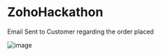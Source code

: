 # ZohoHackathon



Email Sent to Customer regarding the order placed

![image](https://user-images.githubusercontent.com/68404906/185789786-a334d182-7fb1-41bc-850f-647bc7b2d8ce.png)
